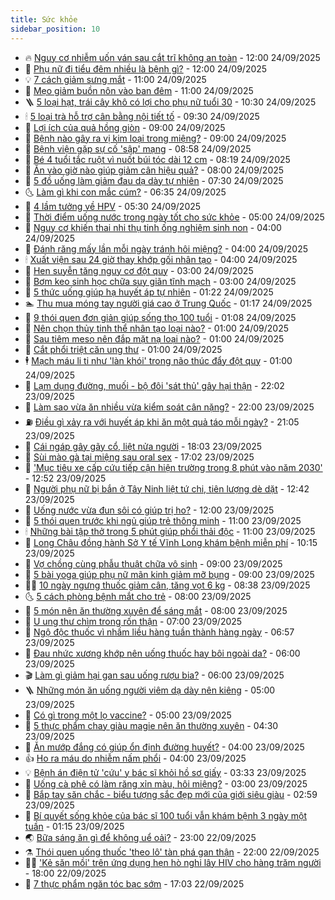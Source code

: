 ```yaml
---
title: Sức khỏe
sidebar_position: 10
---
```


<!-- vnexpress-suc-khoe:START -->
- 🔥 [Nguy cơ nhiễm uốn ván sau cắt trĩ không an toàn](https://vnexpress.net/nguy-co-nhiem-uon-van-sau-cat-tri-khong-an-toan-4943191.html) - 12:00 24/09/2025
- 🥰 [Phụ nữ đi tiểu đêm nhiều là bệnh gì?](https://vnexpress.net/phu-nu-di-tieu-dem-nhieu-la-benh-gi-4943099.html) - 12:00 24/09/2025
- 💡 [7 cách giảm sưng mắt](https://vnexpress.net/7-cach-giam-sung-mat-4942998.html) - 11:00 24/09/2025
- 🤗 [Mẹo giảm buồn nôn vào ban đêm](https://vnexpress.net/meo-giam-buon-non-vao-ban-dem-4942919.html) - 11:00 24/09/2025
- 🪜 [5 loại hạt, trái cây khô có lợi cho phụ nữ tuổi 30](https://vnexpress.net/5-loai-hat-trai-cay-kho-co-loi-cho-phu-nu-tuoi-30-4943126.html) - 10:30 24/09/2025
- 🕯 [5 loại trà hỗ trợ cân bằng nội tiết tố](https://vnexpress.net/5-loai-tra-ho-tro-can-bang-noi-tiet-to-4942438.html) - 09:30 24/09/2025
- 🤭 [Lợi ích của quả hồng giòn](https://vnexpress.net/loi-ich-cua-qua-hong-gion-4943097.html) - 09:00 24/09/2025
- 👀 [Bệnh nào gây ra vị kim loại trong miệng?](https://vnexpress.net/benh-nao-gay-ra-vi-kim-loai-trong-mieng-4942984.html) - 09:00 24/09/2025
- 🌋 [Bệnh viện gặp sự cố &#39;sập&#39; mạng](https://vnexpress.net/bac-si-quay-lai-viet-tay-vi-benh-vien-sap-mang-4943061.html) - 08:58 24/09/2025
- 🫶 [Bé 4 tuổi tắc ruột vì nuốt búi tóc dài 12 cm](https://vnexpress.net/be-4-tuoi-tac-ruot-vi-nuot-bui-toc-dai-12-cm-4943021.html) - 08:19 24/09/2025
- 🦆 [Ăn vào giờ nào giúp giảm cân hiệu quả?](https://vnexpress.net/an-vao-gio-nao-giup-giam-can-hieu-qua-4943092.html) - 08:00 24/09/2025
- 🚀 [5 đồ uống làm giảm đau dạ dày tự nhiên](https://vnexpress.net/5-do-uong-lam-giam-dau-da-day-tu-nhien-4943041.html) - 07:30 24/09/2025
- 🌜 [Làm gì khi con mắc cúm?](https://vnexpress.net/lam-gi-khi-con-mac-cum-4942968.html) - 06:35 24/09/2025
- 🧰 [4 lầm tưởng về HPV](https://vnexpress.net/4-lam-tuong-ve-hpv-4942451.html) - 05:30 24/09/2025
- 💫 [Thời điểm uống nước trong ngày tốt cho sức khỏe](https://vnexpress.net/thoi-diem-uong-nuoc-trong-ngay-tot-cho-suc-khoe-4942846.html) - 05:00 24/09/2025
- 🌝 [Nguy cơ khiến thai nhi thụ tinh ống nghiệm sinh non](https://vnexpress.net/nguy-co-khien-thai-nhi-thu-tinh-ong-nghiem-sinh-non-4942965.html) - 04:00 24/09/2025
- 🗽 [Đánh răng mấy lần mỗi ngày tránh hôi miệng?](https://vnexpress.net/danh-rang-may-lan-moi-ngay-tranh-hoi-mieng-4942909.html) - 04:00 24/09/2025
- 🕯 [Xuất viện sau 24 giờ thay khớp gối nhân tạo](https://vnexpress.net/xuat-vien-sau-24-gio-thay-khop-goi-nhan-tao-4942894.html) - 04:00 24/09/2025
- 🦅 [Hen suyễn tăng nguy cơ đột quỵ](https://vnexpress.net/hen-suyen-tang-nguy-co-dot-quy-4942853.html) - 03:00 24/09/2025
- 🦆 [Bơm keo sinh học chữa suy giãn tĩnh mạch](https://vnexpress.net/bom-keo-sinh-hoc-chua-suy-gian-tinh-mach-4942851.html) - 03:00 24/09/2025
- 🎊 [5 thức uống giúp hạ huyết áp tự nhiên](https://vnexpress.net/5-thuc-uong-giup-ha-huyet-ap-tu-nhien-4942644.html) - 01:22 24/09/2025
- 🏊 [Thu mua móng tay người giá cao ở Trung Quốc](https://vnexpress.net/thu-mua-mong-tay-nguoi-gia-cao-o-trung-quoc-4942616.html) - 01:17 24/09/2025
- 📝 [9 thói quen đơn giản giúp sống thọ 100 tuổi](https://vnexpress.net/9-thoi-quen-don-gian-giup-song-tho-100-tuoi-4942429.html) - 01:08 24/09/2025
- 💯 [Nên chọn thủy tinh thể nhân tạo loại nào?](https://vnexpress.net/nen-chon-thuy-tinh-the-nhan-tao-loai-nao-4942814.html) - 01:00 24/09/2025
- 🌊 [Sau tiêm meso nên đắp mặt nạ loại nào?](https://vnexpress.net/sau-tiem-meso-nen-dap-mat-na-loai-nao-4942764.html) - 01:00 24/09/2025
- 🚀 [Cắt phổi triệt căn ung thư](https://vnexpress.net/cat-phoi-triet-can-ung-thu-4942658.html) - 01:00 24/09/2025
- 🕴 [Mạch máu li ti như &#39;làn khói&#39; trong não thúc đẩy đột quỵ](https://vnexpress.net/mach-mau-li-ti-nhu-lan-khoi-trong-nao-thuc-day-dot-quy-4942652.html) - 01:00 24/09/2025
- 🗽 [Lạm dụng đường, muối - bộ đôi &#39;sát thủ&#39; gây hại thận](https://vnexpress.net/lam-dung-duong-muoi-bo-doi-sat-thu-gay-hai-than-4941652.html) - 22:02 23/09/2025
- 🎡 [Làm sao vừa ăn nhiều vừa kiểm soát cân nặng?](https://vnexpress.net/lam-sao-vua-an-nhieu-vua-kiem-soat-can-nang-4941973.html) - 22:00 23/09/2025
- ⛽️ [Điều gì xảy ra với huyết áp khi ăn một quả táo mỗi ngày?](https://vnexpress.net/dieu-gi-xay-ra-voi-huyet-ap-khi-an-mot-qua-tao-moi-ngay-4942191.html) - 21:05 23/09/2025
- 🦆 [Cái ngáp gây gãy cổ, liệt nửa người](https://vnexpress.net/cai-ngap-gay-gay-co-liet-nua-nguoi-4942391.html) - 18:03 23/09/2025
- 🤩 [Sùi mào gà tại miệng sau oral sex](https://vnexpress.net/sui-mao-ga-tai-mieng-sau-oral-sex-4942363.html) - 17:02 23/09/2025
- 🦒 [&#39;Mục tiêu xe cấp cứu tiếp cận hiện trường trong 8 phút vào năm 2030&#39;](https://vnexpress.net/muc-tieu-xe-cap-cuu-tiep-can-hien-truong-trong-8-phut-vao-nam-2030-4942601.html) - 12:52 23/09/2025
- 💫 [Người phụ nữ bị bắn ở Tây Ninh liệt tứ chi, tiên lượng dè dặt](https://vnexpress.net/nguoi-phu-nu-bi-ban-o-tay-ninh-liet-tu-chi-tien-luong-de-dat-4942768.html) - 12:42 23/09/2025
- 🐘 [Uống nước vừa đun sôi có giúp trị ho?](https://vnexpress.net/uong-nuoc-vua-dun-soi-co-giup-tri-ho-4942567.html) - 12:00 23/09/2025
- 🚀 [5 thói quen trước khi ngủ giúp trẻ thông minh](https://vnexpress.net/5-thoi-quen-truoc-khi-ngu-giup-tre-thong-minh-4942603.html) - 11:00 23/09/2025
- 🕯 [Những bài tập thở trong 5 phút giúp phổi thải độc](https://vnexpress.net/nhung-bai-tap-tho-trong-5-phut-giup-phoi-thai-doc-4942571.html) - 11:00 23/09/2025
- 🦏 [Long Châu đồng hành Sở Y tế Vĩnh Long khám bệnh miễn phí](https://vnexpress.net/long-chau-dong-hanh-so-y-te-vinh-long-kham-benh-mien-phi-4942753.html) - 10:15 23/09/2025
- 🦄 [Vợ chồng cùng phẫu thuật chữa vô sinh](https://vnexpress.net/vo-chong-cung-phau-thuat-chua-vo-sinh-4942639.html) - 09:00 23/09/2025
- 🦒 [5 bài yoga giúp phụ nữ mãn kinh giảm mỡ bụng](https://vnexpress.net/5-bai-yoga-giup-phu-nu-man-kinh-giam-mo-bung-4942495.html) - 09:00 23/09/2025
- 👨‍🏫 [10 ngày ngưng thuốc giảm cân, tăng vọt 6 kg](https://vnexpress.net/10-ngay-ngung-thuoc-giam-can-tang-vot-6-kg-4942483.html) - 08:38 23/09/2025
- 🌜 [5 cách phòng bệnh mắt cho trẻ](https://vnexpress.net/5-cach-phong-benh-mat-cho-tre-4942536.html) - 08:00 23/09/2025
- 🚀 [5 món nên ăn thường xuyên để sáng mắt](https://vnexpress.net/5-mon-nen-an-thuong-xuyen-de-sang-mat-4942463.html) - 08:00 23/09/2025
- 💃 [U ung thư chìm trong rốn thận](https://vnexpress.net/u-ung-thu-chim-trong-ron-than-4942529.html) - 07:00 23/09/2025
- 💯 [Ngộ độc thuốc vì nhầm liều hàng tuần thành hàng ngày](https://vnexpress.net/ngo-doc-thuoc-vi-nham-lieu-hang-tuan-thanh-hang-ngay-4942366.html) - 06:57 23/09/2025
- 🤔 [Đau nhức xương khớp nên uống thuốc hay bôi ngoài da?](https://vnexpress.net/dau-nhuc-xuong-khop-nen-uong-thuoc-hay-boi-ngoai-da-4942531.html) - 06:00 23/09/2025
- 🎬 [Làm gì giảm hại gan sau uống rượu bia?](https://vnexpress.net/lam-gi-giam-hai-gan-sau-uong-ruou-bia-4942405.html) - 06:00 23/09/2025
- 🪜 [Những món ăn uống người viêm dạ dày nên kiêng](https://vnexpress.net/nhung-mon-an-uong-nguoi-viem-da-day-nen-kieng-4942506.html) - 05:00 23/09/2025
- 🦣 [Có gì trong một lọ vaccine?](https://vnexpress.net/co-gi-trong-mot-lo-vaccine-4942462.html) - 05:00 23/09/2025
- 🧐 [5 thực phẩm chay giàu magie nên ăn thường xuyên](https://vnexpress.net/5-thuc-pham-chay-giau-magie-nen-an-thuong-xuyen-4942461.html) - 04:30 23/09/2025
- 🤡 [Ăn mướp đắng có giúp ổn định đường huyết?](https://vnexpress.net/an-muop-dang-co-giup-on-dinh-duong-huyet-4942443.html) - 04:00 23/09/2025
- 👍 [Ho ra máu do nhiễm nấm phổi](https://vnexpress.net/ho-ra-mau-do-nhiem-nam-phoi-4942331.html) - 04:00 23/09/2025
- 💡 [Bệnh án điện tử &#39;cứu&#39; y bác sĩ khỏi hồ sơ giấy](https://vnexpress.net/benh-an-dien-tu-cuu-y-bac-si-khoi-ho-so-giay-4941775.html) - 03:33 23/09/2025
- 💯 [Uống cà phê có làm răng xỉn màu, hôi miệng?](https://vnexpress.net/uong-ca-phe-co-lam-rang-xin-mau-hoi-mieng-4942345.html) - 03:00 23/09/2025
- 🧠 [Bắp tay săn chắc - biểu tượng sắc đẹp mới của giới siêu giàu](https://vnexpress.net/bap-tay-san-chac-bieu-tuong-sac-dep-moi-cua-gioi-sieu-giau-4942290.html) - 02:59 23/09/2025
- 🎡 [Bí quyết sống khỏe của bác sĩ 100 tuổi vẫn khám bệnh 3 ngày một tuần](https://vnexpress.net/bi-quyet-song-khoe-cua-bac-si-100-tuoi-van-kham-benh-3-ngay-mot-tuan-4942292.html) - 01:15 23/09/2025
- 🌏 [Bữa sáng ăn gì để không uể oải?](https://vnexpress.net/bua-sang-an-gi-de-khong-ue-oai-4941919.html) - 23:00 22/09/2025
- ⚗️ [Thói quen uống thuốc &#39;theo lô&#39; tàn phá gan thận](https://vnexpress.net/thoi-quen-uong-thuoc-theo-lo-tan-pha-gan-than-4940002.html) - 22:00 22/09/2025
- 👨‍🏫 [&#39;Kẻ săn mồi&#39; trên ứng dụng hẹn hò nghi lây HIV cho hàng trăm người](https://vnexpress.net/ke-san-moi-tren-ung-dung-hen-ho-nghi-lay-hiv-cho-hang-tram-nguoi-4942063.html) - 18:00 22/09/2025
- 🤖 [7 thực phẩm ngăn tóc bạc sớm](https://vnexpress.net/7-thuc-pham-ngan-toc-bac-som-4942198.html) - 17:03 22/09/2025<!-- vnexpress-suc-khoe:END -->
